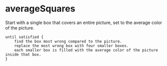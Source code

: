 # averageSquares
 
Start with a single box that covers an entire picture, set to the average color of the picture.

    until satisfied {
        find the box most wrong compared to the picture.
        replace the most wrong box with four smaller boxes.
        each smaller box is filled with the average color of the picture inside that box.
    }
